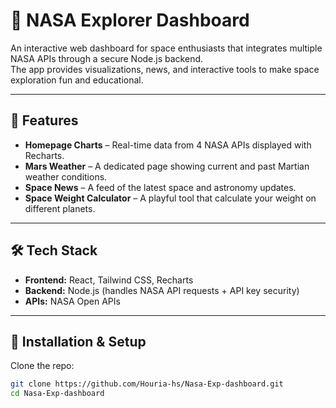 # 🌌 NASA Explorer Dashboard

An interactive web dashboard for space enthusiasts that integrates multiple NASA APIs through a secure Node.js backend.  
The app provides visualizations, news, and interactive tools to make space exploration fun and educational.  

---

## 🚀 Features
- **Homepage Charts** – Real-time data from 4 NASA APIs displayed with Recharts.  
- **Mars Weather** – A dedicated page showing current and past Martian weather conditions.  
- **Space News** – A feed of the latest space and astronomy updates.  
- **Space Weight Calculator** – A playful tool that calculate your weight on different planets.  

---

## 🛠️ Tech Stack
- **Frontend:** React, Tailwind CSS, Recharts  
- **Backend:** Node.js (handles NASA API requests + API key security)  
- **APIs:** NASA Open APIs  

---

## 📂 Installation & Setup

Clone the repo:
```bash
git clone https://github.com/Houria-hs/Nasa-Exp-dashboard.git
cd Nasa-Exp-dashboard
